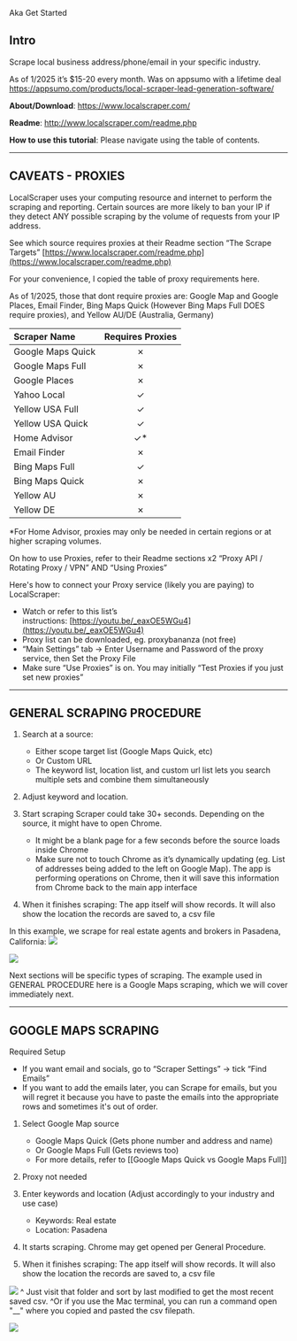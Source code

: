 Aka Get Started
## Intro

Scrape local business address/phone/email in your specific industry. 

As of 1/2025 it’s $15-20 every month. Was on appsumo with a lifetime deal https://appsumo.com/products/local-scraper-lead-generation-software/

**About/Download**: https://www.localscraper.com/

**Readme**: http://www.localscraper.com/readme.php 

**How to use this tutorial**: Please navigate using the table of contents.

---
## CAVEATS - PROXIES


LocalScraper uses your computing resource and internet to perform the scraping and reporting. Certain sources are more likely to ban your IP if they detect ANY possible scraping by the volume of requests from your IP address.

See which source requires proxies at their Readme section “The Scrape Targets”
[https://www.localscraper.com/readme.php](https://www.localscraper.com/readme.php)  

For your convenience, I copied the table of proxy requirements here.

As of 1/2025, those that dont require proxies are: 
Google Map and Google Places, Email Finder, Bing Maps Quick (However Bing Maps Full DOES require proxies), and Yellow AU/DE (Australia, Germany)

| **Scraper Name**  | **Requires Proxies** |
| :---------------- | :------------------: |
| Google Maps Quick |          ✗           |
| Google Maps Full  |          ✗           |
| Google Places     |          ✗           |
| Yahoo Local       |          ✓           |
| Yellow USA Full   |          ✓           |
| Yellow USA Quick  |          ✓           |
| Home Advisor      |          ✓*          |
| Email Finder      |          ✗           |
| Bing Maps Full    |          ✓           |
| Bing Maps Quick   |          ✗           |
| Yellow AU         |          ✗           |
| Yellow DE         |          ✗           |
\*For Home Advisor, proxies may only be needed in certain regions or at higher scraping volumes.

On how to use Proxies, refer to their Readme sections x2 “Proxy API / Rotating Proxy / VPN” AND “Using Proxies”

Here's how to connect your Proxy service (likely you are paying) to LocalScraper:
- Watch or refer to this list’s instructions: [https://youtu.be/_eaxOE5WGu4](https://youtu.be/_eaxOE5WGu4)
- Proxy list can be downloaded, eg. proxybananza (not free)
- “Main Settings” tab → Enter Username and Password of the proxy service, then Set the Proxy File
- Make sure “Use Proxies” is on. You may initially “Test Proxies if you just set new proxies”

---

## GENERAL SCRAPING PROCEDURE

1. Search at a source:
	- Either scope target list (Google Maps Quick, etc)
	- Or Custom URL
	- The keyword list, location list, and custom url list lets you search multiple sets and combine them simultaneously

2. Adjust keyword and location. 

3. Start scraping
   Scraper could take 30+ seconds. Depending on the source, it might have to open Chrome. 
	- It might be a blank page for a few seconds before the source loads inside Chrome
	- Make sure not to touch Chrome as it’s dynamically updating (eg. List of addresses being added to the left on Google Map). The app is performing operations on Chrome, then it will save this information from Chrome back to the main app interface
4. When it finishes scraping: The app itself will show records. It will also show the location the records are saved to, a csv file

In this example, we scrape for real estate agents and brokers in Pasadena, California:
![](uvp8Ois.png)

![](ZdikxJW.png)

Next sections will be specific types of scraping. The example used in GENERAL PROCEDURE here is a Google Maps scraping, which we will cover immediately next.

---

## GOOGLE MAPS SCRAPING

Required Setup
- If you want email and socials, go to “Scraper Settings” → tick “Find Emails”
- If you want to add the emails later, you can Scrape for emails, but you will regret it because you have to paste the emails into the appropriate rows and sometimes it's out of order.

1. Select Google Map source  
	- Google Maps Quick (Gets phone number and address and name)
	- Or Google Maps Full (Gets reviews too)
	- For more details, refer to [[Google Maps Quick vs Google Maps Full]]

2. Proxy not needed  
3. Enter keywords and location (Adjust accordingly to your industry and use case)
	- Keywords: Real estate
	- Location: Pasadena
4. It starts scraping. Chrome may get opened per General Procedure.
5. When it finishes scraping: The app itself will show records. It will also show the location the records are saved to, a csv file

![](uvp8Ois.png)
^ Just visit that folder and sort by last modified to get the most recent saved csv.
^Or if you use the Mac terminal, you can run a command open "__"  where you copied and pasted the csv filepath.

![](ZdikxJW.png)

